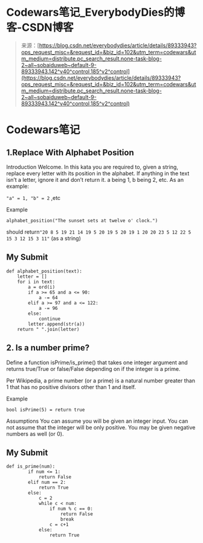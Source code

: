 <!--yml
category: codewars
date: 2022-08-13 11:37:54
-->

# Codewars笔记_EverybodyDies的博客-CSDN博客

> 来源：[https://blog.csdn.net/everybodydies/article/details/89333943?ops_request_misc=&request_id=&biz_id=102&utm_term=codewars&utm_medium=distribute.pc_search_result.none-task-blog-2~all~sobaiduweb~default-9-89333943.142^v40^control,185^v2^control](https://blog.csdn.net/everybodydies/article/details/89333943?ops_request_misc=&request_id=&biz_id=102&utm_term=codewars&utm_medium=distribute.pc_search_result.none-task-blog-2~all~sobaiduweb~default-9-89333943.142^v40^control,185^v2^control)

# Codewars笔记

## 1.Replace With Alphabet Position

Introduction
Welcome. In this kata you are required to, given a string, replace every letter with its position in the alphabet. If anything in the text isn’t a letter, ignore it and don’t return it. a being 1, b being 2, etc. As an example:

`"a" = 1, "b" = 2`
,etc

Example

```
alphabet_position("The sunset sets at twelve o' clock.") 
```

should return`"20 8 5 19 21 14 19 5 20 19 5 20 19 1 20 20 23 5 12 22 5 15 3 12 15 3 11"` (as a string)

## My Submit

```
def alphabet_position(text):
    letter = []
    for i in text:
        a = ord(i)
        if a >= 65 and a <= 90:
            a -= 64
        elif a >= 97 and a <= 122:
            a -= 96
        else:
            continue
        letter.append(str(a))
    return " ".join(letter) 
```

## 2\. Is a number prime?

Define a function isPrime/is_prime() that takes one integer argument and returns true/True or false/False depending on if the integer is a prime.

Per Wikipedia, a prime number (or a prime) is a natural number greater than 1 that has no positive divisors other than 1 and itself.

Example

```
bool isPrime(5) = return true 
```

Assumptions
You can assume you will be given an integer input.
You can not assume that the integer will be only positive. You may be given negative numbers as well (or 0).

## My Submit

```
def is_prime(num):
        if num <= 1:
            return False
        elif num == 2:
            return True
        else:    
            c = 2
            while c < num:
                if num % c == 0:
                    return False
                    break
                c = c+1    
            else:
                return True 
```